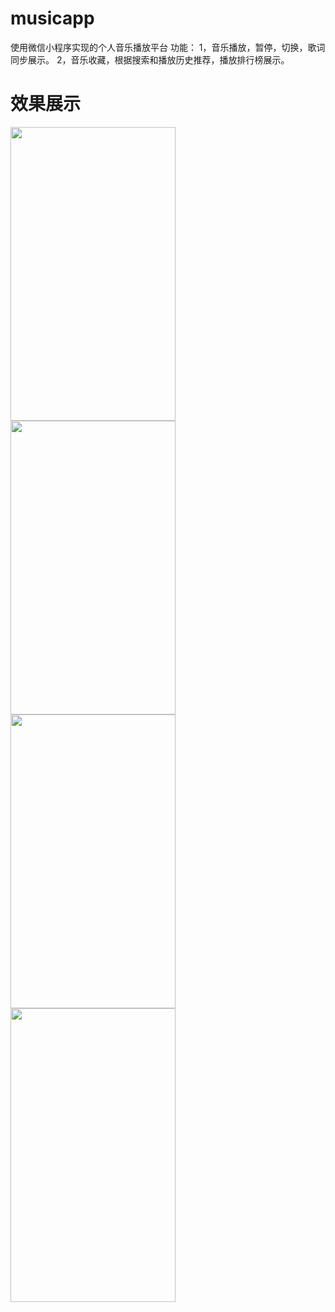 # musicapp
使用微信小程序实现的个人音乐播放平台
功能：
1，音乐播放，暂停，切换，歌词同步展示。
2，音乐收藏，根据搜索和播放历史推荐，播放排行榜展示。
# 效果展示
<img src="https://user-images.githubusercontent.com/33653803/233263842-da5e6ccb-97c2-405f-8b82-e4f0e3e792d1.png" width="264" height="470" >
<img src="https://user-images.githubusercontent.com/33653803/233263869-bf3630ff-a129-4abd-8154-04944bbce651.png" width="264" height="470" >
<img src="https://user-images.githubusercontent.com/33653803/233263892-6726b01d-be64-40d2-96c4-b28c907210d2.png" width="264" height="470" >
<img src="https://user-images.githubusercontent.com/33653803/233263907-a5d6fc11-2ecd-4a28-baf3-953ce2ae8eb4.png" width="264" height="470" >

